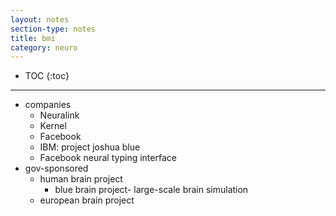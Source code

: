 ```yaml
---
layout: notes
section-type: notes
title: bmi
category: neuro
---
```


* TOC
{:toc}

---

- companies
  - Neuralink
  - Kernel
  - Facebook
  - IBM: project joshua blue
  - Facebook neural typing interface
- gov-sponsored
  - human brain project
    - blue brain project- large-scale brain simulation
  - european brain project